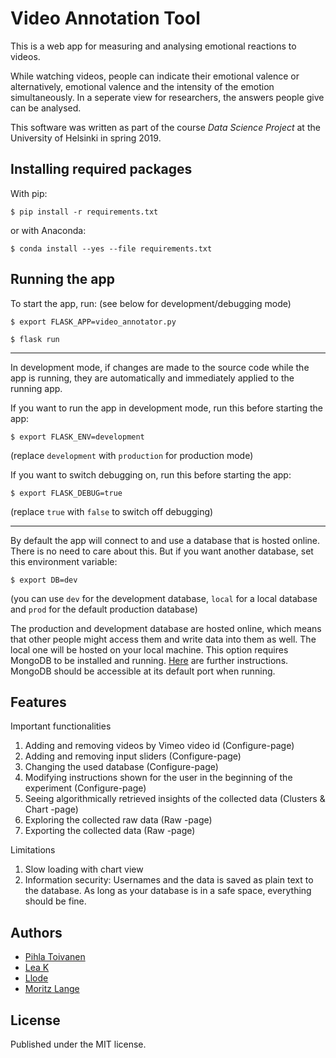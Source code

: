 # Video Annotation Tool
This is a web app for measuring and analysing emotional reactions to videos.

While watching videos, people can indicate their emotional valence or alternatively, emotional valence and the intensity of the emotion simultaneously. In a seperate view for researchers, the answers people give can be analysed.

This software was written as part of the course _Data Science Project_ at the University of Helsinki in spring 2019.

## Installing required packages

With pip:

```
$ pip install -r requirements.txt
```

or with Anaconda:

```
$ conda install --yes --file requirements.txt
```

## Running the app

To start the app, run: (see below for development/debugging mode)

```
$ export FLASK_APP=video_annotator.py

$ flask run
```
----------------
In development mode, if changes are made to the source code while the app is running, they are automatically and immediately applied to the running app.

If you want to run the app in development mode, run this before starting the app:

```
$ export FLASK_ENV=development
```
(replace ``development`` with ``production`` for production mode)

If you want to switch debugging on, run this before starting the app:
```
$ export FLASK_DEBUG=true
```
(replace ``true`` with ``false`` to switch off debugging)

-----------------
By default the app will connect to and use a database that is hosted online. There is no need to care about this. But if you want another database, set this environment variable:
```
$ export DB=dev
```
(you can use ``dev`` for the development database, ``local`` for a local database
  and ``prod`` for the default production database)

The production and development database are hosted online, which means that other people might access them and write data into them as well. The local one will be hosted on your local machine. This option requires MongoDB to be installed and running. [Here](https://docs.mongodb.com/manual/administration/install-community/) are further instructions. MongoDB should be accessible at its default port when running.

## Features

Important functionalities
1. Adding and removing videos by Vimeo video id (Configure-page)
2. Adding and removing input sliders (Configure-page)
3. Changing the used database (Configure-page)
4. Modifying instructions shown for the user in the beginning of the experiment (Configure-page)
5. Seeing algorithmically retrieved insights of the collected data (Clusters & Chart -page)
6. Exploring the collected raw data (Raw -page)
7. Exporting the collected data (Raw -page)

Limitations
1. Slow loading with chart view
2. Information security: Usernames and the data is saved as plain text to the database. As long as your database is in a safe space, everything should be fine.

## Authors
* [Pihla Toivanen](https://github.com/UMTti)
* [Lea K](https://github.com/xtabentun)
* [Llode](https://github.com/Llode)
* [Moritz Lange](https://github.com/moritzlange)

## License
Published under the MIT license.
